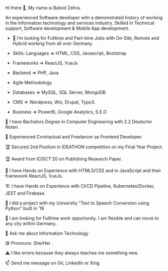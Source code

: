 Hi there 👋, My name is Batool Zehra.

An experienced Software developer with a demonstrated history of working in the Information technology and services industry. Skilled in Technical support, Software development & Mobile App development.

- 👀 I’m looking for Fulltime and Part-time Jobs with On-Site, Remote and Hybrid working from all over Germany.

- Skills: Languages => HTML, CSS, Javascript, Bootstrap
- Frameworks => ReactJS, VueJs
- Backend => PHP, Java
- Agile Methodology
- Databases => MySQL, SQL Server, MongoDB
- CMS => Wordpress, Wix, Drupal, Typo3.
- Business => PowerBi, Google Analytics, S.E.O

👩  I have Bachelors Degree in Computer Engineering with 2.2 Deutsche Noten.

💼 Experienced Contractual and Freelancer as Frontend Developer.

🏆 Secured 2nd Position in IDEATHON competition on my Final Year Project.

🏆 Award from ICISCT’20 on Publishing Research Paper.

🌱 I have Hands on Experience with HTML5/CSS and in JavaScript and their framework ReactJS, VueJs.

🏗️ I have Hands on Experience with CI/CD Pipeline, Kubernetes/Docker, JEST and Firebase.

🔭 I did a project with my University "Text to Speech Conversion using Python" built in ‘19

🔭 I am looking for Fulltime work opportunity. I am flexible and can move to any city within Germany.

💬 Ask me about Information Technology

😄 Pronouns: She/Her . 

⚠️ I like errors because they always teaches me something new.

📫 Send me message on Git, LinkedIn or Xing.

<!---
engrbatoolzehra/engrbatoolzehra is a ✨ special ✨ repository because its `README.md` (this file) appears on your GitHub profile.
You can click the Preview link to take a look at your changes.
--->
